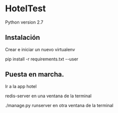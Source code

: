# HotelTest

Python version 2.7

## Instalación

Crear e iniciar un nuevo virtualenv

pip install -r requirements.txt --user

## Puesta en marcha.
Ir a la app hotel

redis-server en una ventana de la terminal

./manage.py runserver en otra ventana de la terminal
